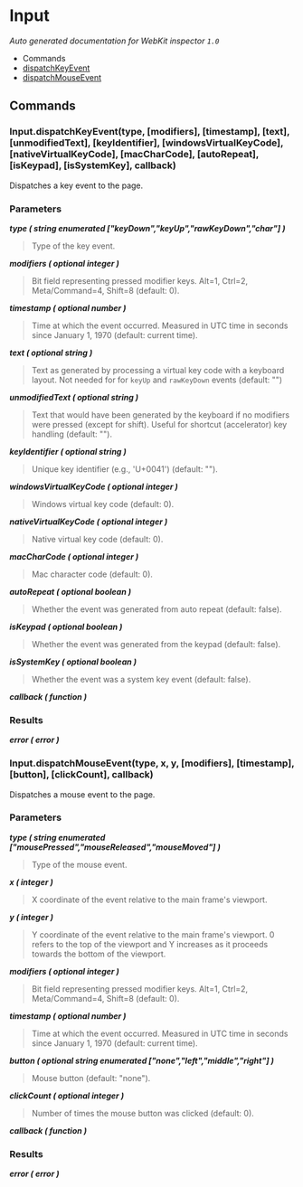 # Input

_Auto generated documentation for WebKit inspector `1.0`_

* Commands
 * [dispatchKeyEvent](#inputdispatchkeyeventtype-modifiers-timestamp-text-unmodifiedtext-keyidentifier-windowsvirtualkeycode-nativevirtualkeycode-maccharcode-autorepeat-iskeypad-issystemkey-callback)
 * [dispatchMouseEvent](#inputdispatchmouseeventtype-x-y-modifiers-timestamp-button-clickcount-callback)


## Commands

### Input.dispatchKeyEvent(type, [modifiers], [timestamp], [text], [unmodifiedText], [keyIdentifier], [windowsVirtualKeyCode], [nativeVirtualKeyCode], [macCharCode], [autoRepeat], [isKeypad], [isSystemKey], callback)

Dispatches a key event to the page.

### Parameters

_**type ( string enumerated ["keyDown","keyUp","rawKeyDown","char"] )**_<br>
> Type of the key event.

_**modifiers ( optional integer )**_<br>
> Bit field representing pressed modifier keys. Alt=1, Ctrl=2, Meta/Command=4, Shift=8 (default: 0).

_**timestamp ( optional number )**_<br>
> Time at which the event occurred. Measured in UTC time in seconds since January 1, 1970 (default: current time).

_**text ( optional string )**_<br>
> Text as generated by processing a virtual key code with a keyboard layout. Not needed for for <code>keyUp</code> and <code>rawKeyDown</code> events (default: "")

_**unmodifiedText ( optional string )**_<br>
> Text that would have been generated by the keyboard if no modifiers were pressed (except for shift). Useful for shortcut (accelerator) key handling (default: "").

_**keyIdentifier ( optional string )**_<br>
> Unique key identifier (e.g., 'U+0041') (default: "").

_**windowsVirtualKeyCode ( optional integer )**_<br>
> Windows virtual key code (default: 0).

_**nativeVirtualKeyCode ( optional integer )**_<br>
> Native virtual key code (default: 0).

_**macCharCode ( optional integer )**_<br>
> Mac character code (default: 0).

_**autoRepeat ( optional boolean )**_<br>
> Whether the event was generated from auto repeat (default: false).

_**isKeypad ( optional boolean )**_<br>
> Whether the event was generated from the keypad (default: false).

_**isSystemKey ( optional boolean )**_<br>
> Whether the event was a system key event (default: false).

_**callback ( function )**_<br>

### Results

_**error ( error )**_<br>


### Input.dispatchMouseEvent(type, x, y, [modifiers], [timestamp], [button], [clickCount], callback)

Dispatches a mouse event to the page.

### Parameters

_**type ( string enumerated ["mousePressed","mouseReleased","mouseMoved"] )**_<br>
> Type of the mouse event.

_**x ( integer )**_<br>
> X coordinate of the event relative to the main frame's viewport.

_**y ( integer )**_<br>
> Y coordinate of the event relative to the main frame's viewport. 0 refers to the top of the viewport and Y increases as it proceeds towards the bottom of the viewport.

_**modifiers ( optional integer )**_<br>
> Bit field representing pressed modifier keys. Alt=1, Ctrl=2, Meta/Command=4, Shift=8 (default: 0).

_**timestamp ( optional number )**_<br>
> Time at which the event occurred. Measured in UTC time in seconds since January 1, 1970 (default: current time).

_**button ( optional string enumerated ["none","left","middle","right"] )**_<br>
> Mouse button (default: "none").

_**clickCount ( optional integer )**_<br>
> Number of times the mouse button was clicked (default: 0).

_**callback ( function )**_<br>

### Results

_**error ( error )**_<br>





